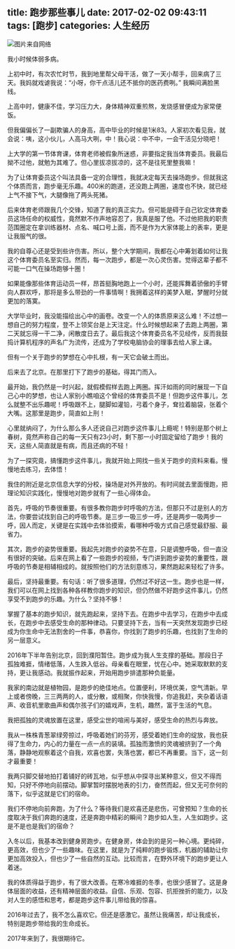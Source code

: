 title: 跑步那些事儿
date: 2017-02-02 09:43:11
tags: [跑步]
categories: 人生经历
---

![图片来自网络](http://upload-images.jianshu.io/upload_images/57855-9d7c83cf85bb278b.jpeg?imageMogr2/auto-orient/strip%7CimageView2/2/w/1240)

我小时候体弱多病。

上初中时，有次农忙时节，我到地里帮父母干活，做了一天小帮手，回来病了三天。我妈就戏谑我说：“小呀，你干点活儿还不抵你的医药费咧。” 我瞬间满脸黑线。

上高中时，健康不佳，学习压力大，身体精神双重煎熬，发烧感冒便成为家常便饭。

但我偏偏长了一副欺骗人的身高，高中毕业的时候是1米83。人家初次看见我，就会说：咦，这小伙儿，人高马大咧，中！我心说：中不中，一会干活见分晓吧！

上大学的第一节体育课，体育老师被假象所迷惑，非要指定我当体育委员。我最后拗不过他，就勉为其难了。但心里拔凉拔凉的，这不是往死里整我嘛！

为了让体育委员这个叫法具备一定的合理性，我就决定每天去操场跑步。但就我这个体质而言，跑步毫无乐趣。400米的跑道，还没跑上两圈，速度也不快，就已经上气不接下气，大腿像拖了两头死猪。

后来体育老师跟我几个交锋，知道了我的真正实力。但可能是碍于自己钦定体育委员这场任命的权威性，竟然默不作声地容忍了，我真是服了他。不过他把我的职责范围圈定在拿训练器材、点名、喊口号上面，而不是作为大家体能上的表率，更是让我服气的很。

我的自尊心还是受到些许伤害。所以，整个大学期间，我都在心中筹划着如何让我这个体育委员名至实归。然而，每一次跑步，都是一次心灵伤害。觉得这辈子都不可能一口气在操场跑够十圈！

如果能像那些体育运动员一样，昂首挺胸地跑上一个小时，还能挥舞着骄傲的手臂向人群欢呼，那将是多么带劲的一件事情啊！我拥着这样的美梦入眠，梦醒时分就更加的落寞。

大学毕业时，我没能描绘出心中的画卷。改变一个人的体质原来这么难！不过想一想自己的努力程度，登不上领奖台是上天注定。什么时候想起来了去跑上两圈，第二天就忘得一干二净，闲散度日去了。最后我这个体育委员名不见经传，反而我鼓捣计算机程序的声名广为流传，还成为了学校电脑协会的理事去给人家上课。

但有一个关于跑步的梦想在心中扎根，有一天它会破土而出。

后来去了北京。在那里打下了跑步的基础，得其门而入。

最开始，我仍然是一时兴起，就假模假样去跑上两圈。挥汗如雨的同时展现一下自己心中的梦想，也让人家别小瞧咱这个曾经的体育委员不是！但跑步这件事儿，怎么就整不出乐趣呢！呼吸跟不上，腿脚如灌铅，弓着个身子，耷拉着脑袋，张着个大嘴。这那里是跑步，简直如上刑！

心里就纳闷了，为什么那么多人还说自己对跑步这件事儿上瘾呢！特别是那个树上春树，竟然声称自己的每一天只有23小时，剩下那一小时固定留给了跑步！我的天，这些人简直就是有病，而且还病的不轻！

为了一探究竟，搞懂跑步这件事儿，我就开始上网找一些关于跑步的资料来看。慢慢地去练习，去体悟！

我住的附近是北京信息大学的分校，操场是对外开放的。有时间就去里面慢跑，把理论知识实践化，慢慢地对跑步就有了一些心得体会。

首先，呼吸的节奏很重要。有很多教你跑步时呼吸的方法，但那只不过是别人的方法，你要尝试找到自己的呼吸节奏。是三步一吸三步一呼，还是两步一吸两步一呼，因人而定，关键是在实践中去体验摸索，看哪种呼吸方式自己感觉最舒服、最省力。

其次，跑步的姿势很重要。我起先对跑步的姿势不在意，只是调整呼吸，但一直没有很好的突破。后来在网上看了一些跑步的视频，专门讲到跑步姿势的重要性，跟呼吸的节奏是相辅相成的。就按照他们的方法刻意练习，果然跑起来轻松了许多。

最后，坚持最重要。有句话：听了很多道理，仍然过不好这一生。跑步也是一样，我们可以在网上找到各种各样教你跑步的知识，但仍然做不好跑步这件事儿，仍然享受不到跑步的乐趣。为什么？坚持不够！

掌握了基本的跑步知识，就先跑起来，坚持下去。在跑步中去学习，在跑步中去成长，在跑步中去感受生命的那种律动。只要坚持下去，当有一天突然发现跑步已经成为你生命中无法割舍的一件事，恭喜你，你找到了跑步的乐趣，也找到了生命的另一层意义。

2016年下半年告别北京，回到濮阳暂住。跑步成为我人生支撑的基础。那段日子孤独难捱，情绪低落，人生跌入低谷。母亲看在眼里，忧在心中。她采取默默的支持，更让我感动。我就振作起来，开始用跑步排遣那种负能量。

我家的南边就是植物园，是跑步的绝佳地点。位置便利，环境优美，空气清新。早上或者傍晚，三三两两的人，或分散，或相聚，你快我慢，你追我赶，夹杂着话语声、收音机里歌曲声和偶尔孩子们的嬉戏声，生机，趣然，富于生活的气息。

我把孤独的灵魂放置在这里，感受尘世的喧闹与美好，感受生命的热烈与奔放。

我从一株株青葱翠绿旁掠过，呼吸着她们的芬芳，感受着她们生命的绽放，我也获得了生命力，内心的力量在一点一点的装填。孤独而激愤的灵魂被挤到了一个角落，静静地观察着这个自我，欢喜也罢，失落也罢，都已不再重要。当下，这一刻才最重要！

我两只脚交替地拍打着铺好的砖瓦地，似乎想从中探寻出某种意义，但又不得而知，只好不停地向前摆动。脚掌暂时摆脱地表的引力，奋然而起，但又无可奈何的落下，似乎这就是它们的宿命。

我们不停地向前奔跑，为了什么？等待我们是欢喜还是悲伤，可曾预知？生命的长度取决于我们奔跑的速度，还是奔跑中精彩的瞬间？跑步如人生，人生如跑步。这是不是也是我们的宿命？

入冬以后，我基本改到健身房跑步。在健身房，体会到的是另一种心境。更纯碎，更高效，但也少了一些趣味。在这里，就是为了纯粹的跑步锻炼，机器的辅助让你更加高效投入，但也少了一些自然的互动。比较而言，在野外环境下的跑步更让人着迷。

我的体质得益于跑步，有了很大改善。在寒冷难捱的冬季，也很少感冒了。这是身体层面的收益，还有精神层面的收益。自信、乐观、包容、抗拒挫折的能力，以及对人生的感悟和思考，都是跑步这件事儿带给我的惊喜。

2016年过去了，我不怎么喜欢它。但还是感激它。虽然让我痛苦，却让我成长，特别是跑步带给我的生命成长。

2017年来到了，我很期待它。